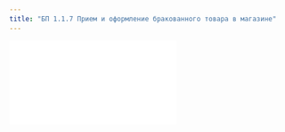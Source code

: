 ```yaml
---
title: "БП 1.1.7 Прием и оформление бракованного товара в магазине"
---
```


![](KBO/_attach/1.1.7.%20Прием%20и%20оформление%20бракованного%20товара%20в%20магазине.pdf)